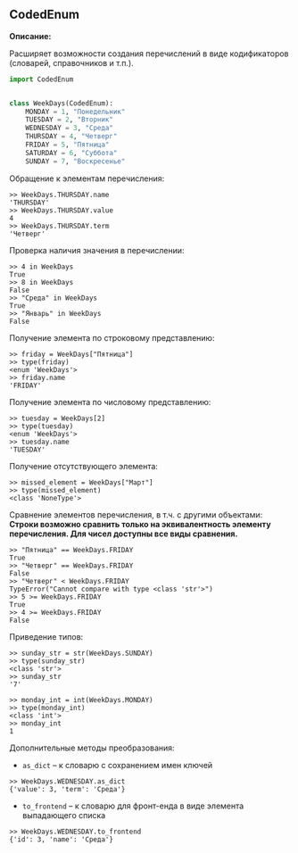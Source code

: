 ## CodedEnum

**Описание:**

Расширяет возможности создания перечислений в виде кодификаторов (словарей, 
справочников и т.п.).

```python
import CodedEnum


class WeekDays(CodedEnum):
    MONDAY = 1, "Понедельник"
    TUESDAY = 2, "Вторник"
    WEDNESDAY = 3, "Среда"
    THURSDAY = 4, "Четверг"
    FRIDAY = 5, "Пятница"
    SATURDAY = 6, "Суббота"
    SUNDAY = 7, "Воскресенье"
```

Обращение к элементам перечисления:
```shell
>> WeekDays.THURSDAY.name
'THURSDAY'
>> WeekDays.THURSDAY.value
4
>> WeekDays.THURSDAY.term
'Четверг'
```

Проверка наличия значения в перечислении:
```shell
>> 4 in WeekDays
True
>> 8 in WeekDays
False
>> "Среда" in WeekDays
True
>> "Январь" in WeekDays
False
```

Получение элемента по строковому представлению:
```shell
>> friday = WeekDays["Пятница"]
>> type(friday)
<enum 'WeekDays'>
>> friday.name
'FRIDAY'
```
Получение элемента по числовому представлению:
```shell
>> tuesday = WeekDays[2]
>> type(tuesday)
<enum 'WeekDays'>
>> tuesday.name
'TUESDAY'
```
Получение отсутствующего элемента:
```shell
>> missed_element = WeekDays["Март"]
>> type(missed_element)
<class 'NoneType'>
```

Сравнение элементов перечисления, в т.ч. с другими объектами:<br>
__Строки возможно сравнить только на эквивалентность элементу перечисления. 
Для чисел доступны все виды сравнения.__
```shell
>> "Пятница" == WeekDays.FRIDAY
True
>> "Четверг" == WeekDays.FRIDAY
False
>> "Четверг" < WeekDays.FRIDAY
TypeError("Cannot compare with type <class 'str'>")
>> 5 >= WeekDays.FRIDAY
True
>> 4 >= WeekDays.FRIDAY
False
```

Приведение типов:
```shell
>> sunday_str = str(WeekDays.SUNDAY)
>> type(sunday_str)
<class 'str'>
>> sunday_str
'7'
```
```shell
>> monday_int = int(WeekDays.MONDAY)
>> type(monday_int)
<class 'int'>
>> monday_int
1
```

Дополнительные методы преобразования:
* `as_dict` &ndash; к словарю с сохранением имен ключей
```shell
>> WeekDays.WEDNESDAY.as_dict
{'value': 3, 'term': 'Среда'}
```
* `to_frontend` &ndash; к словарю для фронт-енда в виде элемента выпадающего 
списка
```shell
>> WeekDays.WEDNESDAY.to_frontend
{'id': 3, 'name': 'Среда'}
```